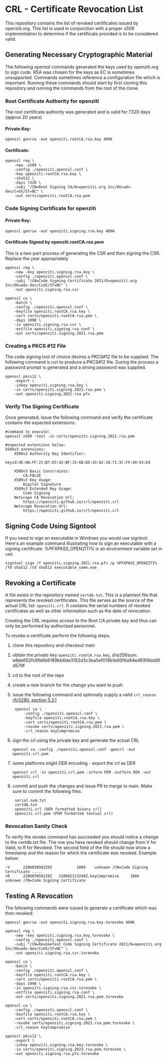 # CRL - Certificate Revocation List

This repository contains the list of revoked certificates issued by openziti.org. This list is used
in conjunction with a proper x509 implementation to determine if the certificate provided is to be
considered valid.

## Generating Necessary Cryptographic Material

The following openssl commands generated the keys used by openziti.org to sign code. RSA was chosen for
the keys as EC is sometimes unsupported.  Commands sometimes reference a configuration file which is 
important. Running these commands should start by first cloning this repository and running the
commands from the root of the clone.

### Root Certificate Authority for openziti

The root certificate authority was generated and is valid for 7320 days (approx 20 years)

#### Private Key:
    openssl genrsa -out openziti.rootCA.rsa.key 4096

#### Certificate:
    openssl req \
        -new -x509 \
        -config ./openziti.openssl.conf \
        -key openziti.rootCA.rsa.key \
        -sha512 \
        -days 7320 \
        -subj "/CN=Root Signing CA/O=openziti.org Inc/OU=adv-dev/C=US/ST=NC" \
        -out certs/openziti.rootCA.rsa.pem

### Code Signing Certificate for openziti

#### Private Key:
    openssl genrsa -out openziti.signing.rsa.key 4096

#### Certificate Signed by openziti.rootCA.rsa.pem

This is a two-part process of generating the CSR and then signing the CSR. Replace the year appropriately

    openssl req \
        -new -key openziti.signing.rsa.key \
        -config ./openziti.openssl.conf \
        -subj "/CN=Code Signing Certificate 2021/O=openziti.org Inc/OU=adv-dev/C=US/ST=NC" \
        -out openziti.signing.rsa.csr
    
    openssl ca \
        -batch \
        -config ./openziti.openssl.conf \
        -keyfile openziti.rootCA.rsa.key \
        -cert certs/openziti.rootCA.rsa.pem \
        -days 1098 \
        -in openziti.signing.rsa.csr \
        -extfile openziti.signing.rsa.conf \
        -out certs/openziti.signing.2021.rsa.pem

### Creating a PKCS #12 File

The code signing tool of choice desires a PKCS#12 file to be supplied. The following command is run to produce a PKCS#12
file. During the process a password prompt is generated and a strong password was supplied.

    openssl pkcs12 \
        -export \
        -inkey openziti.signing.rsa.key \
        -in certs/openziti.signing.2021.rsa.pem \
        -out openziti.signing.2021.rsa.pfx 

### Verify The Signing Certificate

Once generated, issue the following command and verify the certificate contains the expected extensions:

    #command to execute:
    openssl x509 -text -in certs/openziti.signing.2021.rsa.pem

    #expected extensions below:
    X509v3 extensions:
        X509v3 Authority Key Identifier:
            keyid:4E:9A:FF:21:B7:03:42:BF:15:6B:ED:43:82:16:71:3C:FF:40:93:E4

        X509v3 Basic Constraints:
            CA:FALSE
        X509v3 Key Usage:
            Digital Signature
        X509v3 Extended Key Usage:
            Code Signing
        Netscape CA Revocation Url:
            https://openziti.github.io/crl/openziti.crl
        Netscape Revocation Url:
            https://openziti.github.io/crl/openziti.crl

## Signing Code Using Signtool

If you need to sign an executable in Windows you would use signtool. Here's an example command illustrating how to 
sign an executable with a signing certificate. %PFXPASS_OPENZITI% is an environment variable set in `cmd`:

    signtool sign /f openziti.signing.2021.rsa.pfx /p %PFXPASS_OPENZITI% /fd sha512 /td sha512 executable_name.exe

## Revoking a Certificate

A file exists in the repository named `certdb.txt`. This is a plaintext file that represents the revoked
certificates.  This file serves as the source of the actual CRL list: `openziti.crl`. It contains the
serial numbers of revoked certificates as well as other information such as the date of revocation.

Creating the CRL requires access to the Root CA private key and thus can only be performed by authorized personnel.

To revoke a certificate perform the following steps:

1. clone this repository and checkout main
1. obtain the private key `openziti.rootCA.rsa.key`, sha256sum: e8de652fc6fb6b6189bb6de3162d3c3ea5ef019b1e80f6a94ed93f4bdd9d579f
1. cd to the root of the repo
1. create a new branch for the change you want to push 
1. issue the following command and optionally supply a valid `crl_reason`. [rfc5280, section 5.3.1](https://datatracker.ietf.org/doc/html/rfc5280#section-5.3.1)
   
        openssl ca \
            -config ./openziti.openssl.conf \
            -keyfile openziti.rootCA.rsa.key \
            -cert certs/openziti.rootCA.rsa.pem \
            -revoke certs/openziti.signing.2021.rsa.pem \
            -crl_reason keyCompromise

1. sign the crl using the private key and generate the actual CRL

       openssl ca -config ./openziti.openssl.conf -gencrl -out openziti.crl.pem

1. some platforms might DER encoding - export the crl as DER

       openssl crl -in openziti.crl.pem -inform PEM -outform DER -out openziti.crl

1. commit and push the changes and issue PR to merge to main. Make sure to commit the following files:
    
        serial.num.txt
        certdb.txt
        openziti.crl (DER formatted binary crl)
        openziti.crl.pem (PEM formatted textual crl)
        

### Revocation Sanity Check

To verify the revoke command has succeeded you should notice a change to the certdb.txt file. The row you have revoked should
change from V for Valid, to R for Revoked. The second field of the file should now show a timestamp and the reason for which
the certificate was revoked. Example below:

    -V      220603050220Z           1004    unknown /CN=Code Signing Certificate .....
    +R      220603050220Z   210602113249Z,keyCompromise     1004    unknown /CN=Code Signing Certificate


## Testing A Revocation

The following commands were issued to generate a certificate which was then revoked:

    openssl genrsa -out openziti.signing.rsa.key.torevoke 4096

    openssl req \
        -new -key openziti.signing.rsa.key.torevoke \
        -config ./openziti.openssl.conf \
        -subj "/CN=RevokeTest Code Signing Certificate 2021/O=openziti.org Inc/OU=adv-dev/C=US/ST=NC" \
        -out openziti.signing.rsa.csr.torevoke
    
    openssl ca \
        -batch \
        -config ./openziti.openssl.conf \
        -keyfile openziti.rootCA.rsa.key \
        -cert certs/openziti.rootCA.rsa.pem \
        -days 1098 \
        -in openziti.signing.rsa.csr.torevoke \
        -extfile openziti.signing.rsa.conf \
        -out certs/openziti.signing.2021.rsa.pem.torevoke

    openssl ca \
        -config ./openziti.openssl.conf \
        -keyfile openziti.rootCA.rsa.key \
        -cert certs/openziti.rootCA.rsa.pem \
        -revoke certs/openziti.signing.2021.rsa.pem.torevoke \
        -crl_reason keyCompromise

    openssl pkcs12 \
        -export \
        -inkey openziti.signing.rsa.key.torevoke \
        -in certs/openziti.signing.2021.rsa.pem.torevoke \
        -out openziti.signing.rsa.pfx.torevoke